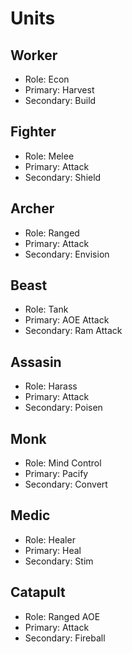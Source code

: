 # Units

## Worker

 * Role: Econ
 * Primary: Harvest
 * Secondary: Build

## Fighter

 * Role: Melee
 * Primary: Attack
 * Secondary: Shield

## Archer

 * Role: Ranged
 * Primary: Attack
 * Secondary: Envision

## Beast

 * Role: Tank
 * Primary: AOE Attack
 * Secondary: Ram Attack

## Assasin

 * Role: Harass
 * Primary: Attack
 * Secondary: Poisen

## Monk

 * Role: Mind Control
 * Primary: Pacify
 * Secondary: Convert

## Medic

 * Role: Healer
 * Primary: Heal
 * Secondary: Stim

## Catapult

 * Role: Ranged AOE
 * Primary: Attack
 * Secondary: Fireball

